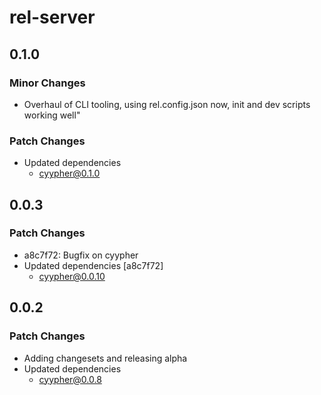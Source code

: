 # rel-server

## 0.1.0

### Minor Changes

- Overhaul of CLI tooling, using rel.config.json now, init and dev scripts working well"

### Patch Changes

- Updated dependencies
  - cyypher@0.1.0

## 0.0.3

### Patch Changes

- a8c7f72: Bugfix on cyypher
- Updated dependencies [a8c7f72]
  - cyypher@0.0.10

## 0.0.2

### Patch Changes

- Adding changesets and releasing alpha
- Updated dependencies
  - cyypher@0.0.8
